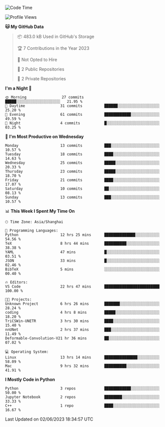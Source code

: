 <!--START_SECTION:waka-->
![Code Time](http://img.shields.io/badge/Code%20Time-144%20hrs%2023%20mins-blue)

![Profile Views](http://img.shields.io/badge/Profile%20Views-0-blue)

**🐱 My GitHub Data** 

> 📦 483.0 kB Used in GitHub's Storage 
 > 
> 🏆 7 Contributions in the Year 2023
 > 
> 🚫 Not Opted to Hire
 > 
> 📜 2 Public Repositories 
 > 
> 🔑 2 Private Repositories 
 > 
**I'm a Night 🦉** 

```text
🌞 Morning                27 commits          █████░░░░░░░░░░░░░░░░░░░░   21.95 % 
🌆 Daytime                31 commits          ██████░░░░░░░░░░░░░░░░░░░   25.20 % 
🌃 Evening                61 commits          ████████████░░░░░░░░░░░░░   49.59 % 
🌙 Night                  4 commits           █░░░░░░░░░░░░░░░░░░░░░░░░   03.25 % 
```
📅 **I'm Most Productive on Wednesday** 

```text
Monday                   13 commits          ███░░░░░░░░░░░░░░░░░░░░░░   10.57 % 
Tuesday                  18 commits          ████░░░░░░░░░░░░░░░░░░░░░   14.63 % 
Wednesday                25 commits          █████░░░░░░░░░░░░░░░░░░░░   20.33 % 
Thursday                 23 commits          █████░░░░░░░░░░░░░░░░░░░░   18.70 % 
Friday                   21 commits          ████░░░░░░░░░░░░░░░░░░░░░   17.07 % 
Saturday                 10 commits          ██░░░░░░░░░░░░░░░░░░░░░░░   08.13 % 
Sunday                   13 commits          ███░░░░░░░░░░░░░░░░░░░░░░   10.57 % 
```


📊 **This Week I Spent My Time On** 

```text
🕑︎ Time Zone: Asia/Shanghai

💬 Programming Languages: 
Python                   12 hrs 25 mins      ██████████████░░░░░░░░░░░   54.56 % 
TeX                      8 hrs 44 mins       ██████████░░░░░░░░░░░░░░░   38.38 % 
YAML                     47 mins             █░░░░░░░░░░░░░░░░░░░░░░░░   03.51 % 
JSON                     33 mins             █░░░░░░░░░░░░░░░░░░░░░░░░   02.46 % 
BibTeX                   5 mins              ░░░░░░░░░░░░░░░░░░░░░░░░░   00.40 % 

🔥 Editors: 
VS Code                  22 hrs 47 mins      █████████████████████████   100.00 % 

🐱‍💻 Projects: 
Unknown Project          6 hrs 26 mins       ███████░░░░░░░░░░░░░░░░░░   28.24 % 
coding                   4 hrs 8 mins        █████░░░░░░░░░░░░░░░░░░░░   18.20 % 
TriCSWin-UNETR           3 hrs 30 mins       ████░░░░░░░░░░░░░░░░░░░░░   15.40 % 
nnUNet                   2 hrs 37 mins       ███░░░░░░░░░░░░░░░░░░░░░░   11.49 % 
Deformable-Convolution-V21 hr 36 mins        ██░░░░░░░░░░░░░░░░░░░░░░░   07.02 % 

💻 Operating System: 
Linux                    13 hrs 14 mins      ███████████████░░░░░░░░░░   58.09 % 
Mac                      9 hrs 32 mins       ██████████░░░░░░░░░░░░░░░   41.91 % 
```

**I Mostly Code in Python** 

```text
Python                   3 repos             ████████████░░░░░░░░░░░░░   50.00 % 
Jupyter Notebook         2 repos             ████████░░░░░░░░░░░░░░░░░   33.33 % 
C++                      1 repo              ████░░░░░░░░░░░░░░░░░░░░░   16.67 % 
```




 Last Updated on 02/06/2023 18:34:57 UTC
<!--END_SECTION:waka-->
